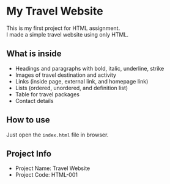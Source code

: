 # My Travel Website

This is my first project for HTML assignment.  
I made a simple travel website using only HTML.  

## What is inside
- Headings and paragraphs with bold, italic, underline, strike  
- Images of travel destination and activity  
- Links (inside page, external link, and homepage link)  
- Lists (ordered, unordered, and definition list)  
- Table for travel packages  
- Contact details  

## How to use
Just open the `index.html` file in browser.  

## Project Info
- Project Name: Travel Website  
- Project Code: HTML-001  
